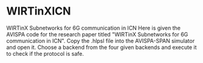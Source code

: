 # WIRTinXICN
WIRTinX Subnetworks for 6G communication in ICN
Here is given the AVISPA code for the research paper titled "WIRTinX Subnetworks for 6G communication in ICN".
Copy the .hlpsl file into the AVISPA-SPAN simulator and open it. Choose a backend from the four given backends and execute it to check if the protocol is safe.

